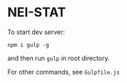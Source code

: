 # NEI-STAT

To start dev server:

```
npm i gulp -g
```

and then run `gulp` in root directory.

For other commands, see `Gulpfile.js`
